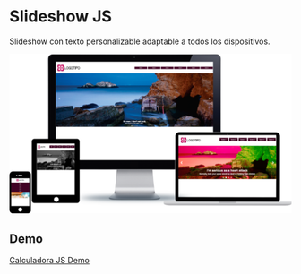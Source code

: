 # Slideshow JS
Slideshow con texto personalizable adaptable a todos los dispositivos.

![Slideshow Responsive](https://github.com/micazoyolli/slideshow/blob/master/img/screenshot.png)

Demo
---
[Calculadora JS Demo](https://micazoyolli.github.io/slideshow/)
